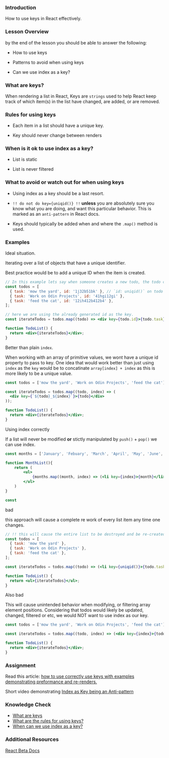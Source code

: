 ### Introduction

How to use keys in React effectively.

### Lesson Overview

by the end of the lesson you should be able to answer the following:

- How to use keys

- Patterns to avoid when using keys

- Can we use index as a key?

### What are keys?

When rendering a list in React, Keys are `strings` used to help React keep track of which item(s) in the list have changed, are added, or are removed.

### Rules for using keys

- Each item in a list should have a unique key.

- Key should never change between renders

### When is it ok to use index as a key?

- List is static

- List is never filtered

### What to avoid or watch out for when using keys

- Using index as a key should be a last resort.

- `!! do not do key={uniqid()} !!` **unless** you are absolutely sure you know what you are doing, and want this particular behavior. This is marked as an `anti-pattern` in React docs.

- Keys should typically be added when and where the `.map()` method is used.

### Examples

Ideal situation.

Iterating over a list of objects that have a unique identifier.

Best practice would be to add a unique ID when the item is created.

~~~jsx
// In this example lets say when someone creates a new todo, the todo constructor adds `id: uniqid()`
const todos = [
  { task: 'mow the yard', id: '1j32b51bk' }, // `id: uniqid()` on todo creation
  { task: 'Work on Odin Projects', id: '41hgi12gi' },
  { task: 'feed the cat', id: '12ih412b412b4' },
];

// here we are using the already generated id as the key.
const iterateTodos = todos.map((todo) => <div key={todo.id}>{todo.task}</div>);

function TodoList() {
  return <div>{iterateTodos}</div>;
}
~~~

Better than plain `index`.

When working with an array of primitive values, we wont have a unique id property to pass to key. One idea that would work better than just using `index` as the `key` would be to concatinate `array[index] + index` as this is more likely to be a unique value.

~~~jsx
const todos = ['mow the yard', 'Work on Odin Projects', 'feed the cat'];

const iterateTodos = todos.map((todo, index) => (
  <div key={`${todo}_${index}`}>{todo}</div>
));

function TodoList() {
  return <div>{iterateTodos}</div>;
}
~~~

Using index correctly

If a list will never be modified **or** stictly manipulated by `push()` + `pop()` we can use index.

~~~jsx
const months = ['January', 'Febuary', 'March', 'April', 'May', 'June', 'July', 'August', 'September', 'October', 'November', 'December'];

function MonthList(){
    return (
        <ul>
            {months.map((month, index) => (<li key={index}>{month}</li>))}
        </ul>
    )
}

const
~~~

bad

this approach will cause a complete re work of every list item any time one changes.

~~~jsx
// !! this will cause the entire list to be destroyed and be re-created every render! !!
const todos = [
  { task: 'mow the yard' },
  { task: 'Work on Odin Projects' },
  { task: 'feed the cat' },
];

const iterateTodos = todos.map((todo) => (<li key={uniqid()}>{todo.task}</li>));

function TodoList() {
  return <ul>{iterateTodos}</ul>;
}
~~~

Also bad

This will cause unintended behavior when modifying, or filtering array element positions.
Considering that todos would likely be updated, changed, filtered or etc, we would NOT want to use index as our key.

~~~jsx
const todos = ['mow the yard', 'Work on Odin Projects', 'feed the cat'];

const iterateTodos = todos.map((todo, index) => (<div key={index}>{todo}</div>));

function TodoList() {
  return <div>{iterateTodos}</div>;
}
~~~

### Assignment

Read this article: <a href="https://www.developerway.com/posts/react-key-attribute">how to use correctly use keys with examples demonstrating preformance and re-renders.</a>

Short video demonstrating <a href="https://youtu.be/xlPxnc5uUPQ">Index as Key being an Anti-pattern</a>

### Knowledge Check

- [What are keys](#what-are-keys)
- [What are the rules for using keys?](#rules-for-using-keys)
- [When can we use index as a key?](#when-is-it-ok-to-use-index-as-a-key)

### Additional Resources

<a href="https://beta.reactjs.org/learn/rendering-lists#keeping-list-items-in-order-with-key
">React Beta Docs</a>
